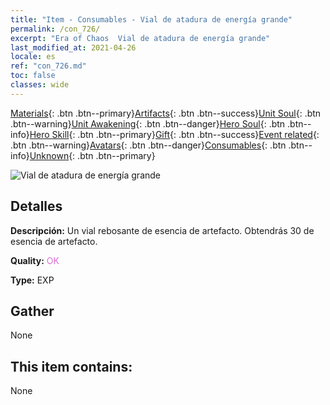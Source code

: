 ```yaml
---
title: "Item - Consumables - Vial de atadura de energía grande"
permalink: /con_726/
excerpt: "Era of Chaos  Vial de atadura de energía grande"
last_modified_at: 2021-04-26
locale: es
ref: "con_726.md"
toc: false
classes: wide
---
```

 [Materials](/ItemsES/){: .btn .btn--primary}[Artifacts](/ItemsES/Artifacts/){: .btn .btn--success}[Unit Soul](/ItemsES/UnitSoul/){: .btn .btn--warning}[Unit Awakening](/ItemsES/UnitAwakening/){: .btn .btn--danger}[Hero Soul](/ItemsES/HeroSoul/){: .btn .btn--info}[Hero Skill](/ItemsES/HeroSkill/){: .btn .btn--primary}[Gift](/ItemsES/Gift/){: .btn .btn--success}[Event related](/ItemsES/Events/){: .btn .btn--warning}[Avatars](/ItemsES/Avatars/){: .btn .btn--danger}[Consumables](/ItemsES/Consumables/){: .btn .btn--info}[Unknown](/ItemsES/Unknown/){: .btn .btn--primary}

 ![Vial de atadura de energía grande](/images/t/i_522.png)

## Detalles
 **Descripción:** Un vial rebosante de esencia de artefacto. Obtendrás 30 de esencia de artefacto.

 **Quality:** <span style="color: #DA70D6">OK</span>

 **Type:** EXP

## Gather

  None

## This item contains:

  None

